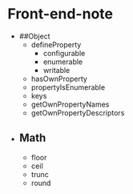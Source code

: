 # Front-end-note
- ##Object
  - defineProperty
    - configurable
    - enumerable
    - writable
  - hasOwnProperty
  - propertyIsEnumerable
  - keys
  - getOwnPropertyNames
  - getOwnPropertyDescriptors
- ## Math
  - floor
  - ceil
  - trunc
  - round

